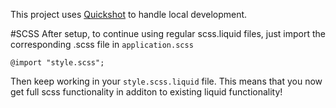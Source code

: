This project uses [Quickshot](https://quickshot.readme.io/) to handle local development. 

#SCSS
After setup, to continue using regular scss.liquid files, just import the corresponding .scss file in `application.scss`

```
@import "style.scss";
```

Then keep working in your `style.scss.liquid` file. This means that you now get full scss functionality in additon to existing liquid functionality!